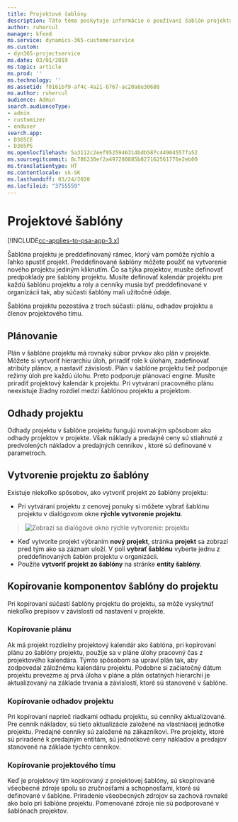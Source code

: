 ```yaml
---
title: Projektové šablóny
description: Táto téma poskytuje informácie o používaní šablón projektov na rýchle nastavenie projektu.
author: ruhercul
manager: kfend
ms.service: dynamics-365-customerservice
ms.custom:
- dyn365-projectservice
ms.date: 03/01/2019
ms.topic: article
ms.prod: ''
ms.technology: ''
ms.assetid: f0161bf9-af4c-4a21-b767-ac20a8e30688
ms.author: ruhercul
audience: Admin
search.audienceType:
- admin
- customizer
- enduser
search.app:
- D365CE
- D365PS
ms.openlocfilehash: 5a3112c2eef9525946314bdb587c44904557fa52
ms.sourcegitcommit: 8c786230ef2a497280885b827162561776e2eb00
ms.translationtype: HT
ms.contentlocale: sk-SK
ms.lasthandoff: 03/24/2020
ms.locfileid: "3755559"
---
```

# <a name="project-templates"></a>Projektové šablóny 

[!INCLUDE[cc-applies-to-psa-app-3.x](../includes/cc-applies-to-psa-app-3x.md)]

Šablóna projektu je preddefinovaný rámec, ktorý vám pomôže rýchlo a ľahko spustiť projekt. Preddefinované šablóny môžete použiť na vytvorenie nového projektu jediným kliknutím. Čo sa týka projektov, musíte definovať predpoklady pre šablóny projektu. Musíte definovať kalendár projektu pre každú šablónu projektu a roly a cenníky musia byť preddefinované v organizácii tak, aby súčasti šablóny mali užitočné údaje.

Šablóna projektu pozostáva z troch súčastí: plánu, odhadov projektu a členov projektového tímu.

## <a name="schedule"></a>Plánovanie

Plán v šablóne projektu má rovnaký súbor prvkov ako plán v projekte. Môžete si vytvoriť hierarchiu úloh, priradiť role k úlohám, zadefinovať atribúty plánov, a nastaviť závislosti. Plán v šablóne projektu tiež podporuje režimy úloh pre každú úlohu. Preto podporuje plánovací engine. Musíte priradiť projektový kalendár k projektu. Pri vytváraní pracovného plánu neexistuje žiadny rozdiel medzi šablónou projektu a projektom.

## <a name="project-estimates"></a>Odhady projektu

Odhady projektu v šablóne projektu fungujú rovnakým spôsobom ako odhady projektov v projekte. Však náklady a predajné ceny sú stiahnuté z predvolených nákladov a predajných cenníkov , ktoré sú definované v parametroch.

## <a name="creating-a-project-from-a-template"></a>Vytvorenie projektu zo šablóny
 
Existuje niekoľko spôsobov, ako vytvoriť projekt zo šablóny projektu:

- Pri vytváraní projektu z cenovej ponuky si môžete vybrať šablónu projektu v dialógovom okne **rýchle vytvorenie projektu**.

> ![Zobrazí sa dialógové okno rýchle vytvorenie: projektu](media/project-11.png)

- Keď vytvoríte projekt výbraním **nový projekt**, stránka **projekt** sa zobrazí pred tým ako sa záznam uloží. V poli **vybrať šablónu** vyberte jednu z preddefinovaných šablón projektu v organizácii.
- Použite **vytvoriť projekt zo šablóny** na stránke **entity šablóny**.

## <a name="copying-components-of-template-to-project"></a>Kopírovanie komponentov šablóny do projektu

Pri kopírovaní súčastí šablóny projektu do projektu, sa môže vyskytnúť niekoľko prepisov v závislosti od nastavení v projekte.

### <a name="copying-the-schedule"></a>Kopírovanie plánu

Ak má projekt rozdielny projektový kalendár ako šablóna, pri kopírovaní plánu zo šablóny projektu, použije sa v pláne úlohy pracovný čas z projektového kalendára. Týmto spôsobom sa upraví plán tak, aby zodpovedal záložnému kalendáru projektu. Podobne si začiatočný dátum projektu prevezme aj prvá úloha v pláne a plán ostatných hierarchií je aktualizovaný na základe trvania a závislostí, ktoré sú stanovené v šablóne. 

### <a name="copying-project-estimates"></a>Kopírovanie odhadov projektu 

Pri kopírovaní naprieč riadkami odhadu projektu, sú cenníky aktualizované. Pre cenník nákladov, sú tieto aktualizácie založené na vlastniacej jednotke projektu. Predajné cenníky sú založené na zákazníkovi. Pre projekty, ktoré sú priradené k predajným entitám, sú jednotkové ceny nákladov a predajov stanovené na základe týchto cenníkov.

### <a name="copying-a-project-team"></a>Kopírovanie projektového tímu

Keď je projektový tím kopírovaný z projektovej šablóny, sú skopírované všeobecné zdroje spolu so zručnosťami a schopnosťami, ktoré sú definované v šablóne. Priradenie všeobecných zdrojov sa zachová rovnaké ako bolo pri šablóne projektu. Pomenované zdroje nie sú podporované v šablónach projektov.
